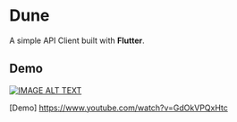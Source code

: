 # Dune

  A simple API Client built with **Flutter**.

## Demo
[![IMAGE ALT TEXT](http://img.youtube.com/vi/GdOkVPQxHtc/0.jpg)](http://www.youtube.com/watch?v=GdOkVPQxHtc "Demo Video")

[Demo] https://www.youtube.com/watch?v=GdOkVPQxHtc
